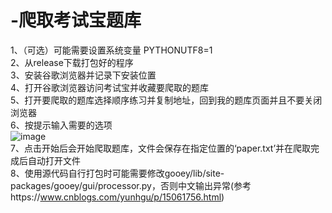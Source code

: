 # -爬取考试宝题库
1、（可选）可能需要设置系统变量 PYTHONUTF8=1<br />
2、从release下载打包好的程序<br />
3、安装谷歌浏览器并记录下安装位置<br />
4、打开谷歌浏览器访问考试宝并收藏要爬取的题库<br />
5、打开要爬取的题库选择顺序练习并复制地址，回到我的题库页面并且不要关闭浏览器<br />
6、按提示输入需要的选项<br />![image](https://github.com/NICHX/kaoshibao/assets/24547848/93d297aa-a427-4a89-86d8-e79bfe1da43a)<br />
7、点击开始后会开始爬取题库，文件会保存在指定位置的‘paper.txt’并在爬取完成后自动打开文件<br />
8、使用源代码自行打包时可能需要修改gooey/lib/site-packages/gooey/gui/processor.py，否则中文输出异常(参考https://www.cnblogs.com/yunhgu/p/15061756.html)
